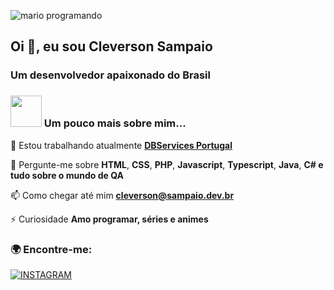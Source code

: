 ![mario programando](https://i.imgur.com/1ZvVkDc.gif)

## Oi 👋, eu sou Cleverson Sampaio
### Um desenvolvedor apaixonado do Brasil

### <img src="https://media.giphy.com/media/VgCDAzcKvsR6OM0uWg/giphy.gif" width="50"> Um pouco mais sobre mim...

🔭 Estou trabalhando atualmente **[DBServices Portugal](https://dbservices.pt)**

💬 Pergunte-me sobre **HTML**, **CSS**, **PHP**, **Javascript**, **Typescript**, **Java**, **C# e tudo sobre o mundo de QA**

📫 Como chegar até mim **cleverson@sampaio.dev.br**

⚡ Curiosidade **Amo programar, séries e animes**

### 🌍 Encontre-me:

[![INSTAGRAM](https://img.shields.io/badge/Instagram-black?style=for-the-badge&logo=instagram)](https://www.instagram.com/clevsampaio)
